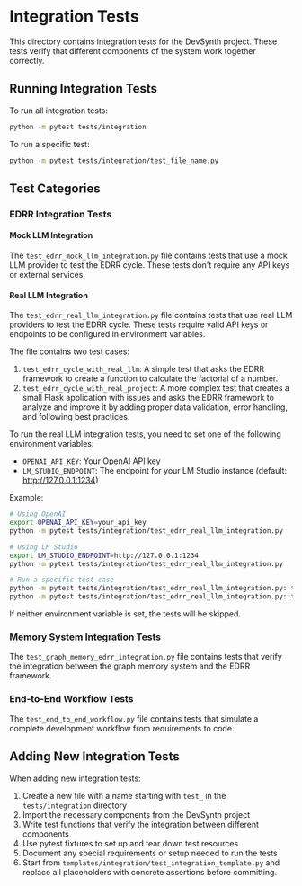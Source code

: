 # Integration Tests

This directory contains integration tests for the DevSynth project. These tests verify that different components of the system work together correctly.

## Running Integration Tests

To run all integration tests:

```bash
python -m pytest tests/integration
```

To run a specific test:

```bash
python -m pytest tests/integration/test_file_name.py
```

## Test Categories

### EDRR Integration Tests

#### Mock LLM Integration

The `test_edrr_mock_llm_integration.py` file contains tests that use a mock LLM provider to test the EDRR cycle. These tests don't require any API keys or external services.

#### Real LLM Integration

The `test_edrr_real_llm_integration.py` file contains tests that use real LLM providers to test the EDRR cycle. These tests require valid API keys or endpoints to be configured in environment variables.

The file contains two test cases:

1. `test_edrr_cycle_with_real_llm`: A simple test that asks the EDRR framework to create a function to calculate the factorial of a number.
2. `test_edrr_cycle_with_real_project`: A more complex test that creates a small Flask application with issues and asks the EDRR framework to analyze and improve it by adding proper data validation, error handling, and following best practices.

To run the real LLM integration tests, you need to set one of the following environment variables:

- `OPENAI_API_KEY`: Your OpenAI API key
- `LM_STUDIO_ENDPOINT`: The endpoint for your LM Studio instance (default: http://127.0.0.1:1234)

Example:

```bash
# Using OpenAI
export OPENAI_API_KEY=your_api_key
python -m pytest tests/integration/test_edrr_real_llm_integration.py

# Using LM Studio
export LM_STUDIO_ENDPOINT=http://127.0.0.1:1234
python -m pytest tests/integration/test_edrr_real_llm_integration.py

# Run a specific test case
python -m pytest tests/integration/test_edrr_real_llm_integration.py::test_edrr_cycle_with_real_llm
python -m pytest tests/integration/test_edrr_real_llm_integration.py::test_edrr_cycle_with_real_project
```

If neither environment variable is set, the tests will be skipped.

### Memory System Integration Tests

The `test_graph_memory_edrr_integration.py` file contains tests that verify the integration between the graph memory system and the EDRR framework.

### End-to-End Workflow Tests

The `test_end_to_end_workflow.py` file contains tests that simulate a complete development workflow from requirements to code.

## Adding New Integration Tests

When adding new integration tests:

1. Create a new file with a name starting with `test_` in the `tests/integration` directory
2. Import the necessary components from the DevSynth project
3. Write test functions that verify the integration between different components
4. Use pytest fixtures to set up and tear down test resources
5. Document any special requirements or setup needed to run the tests
6. Start from `templates/integration/test_integration_template.py` and replace
   all placeholders with concrete assertions before committing.
